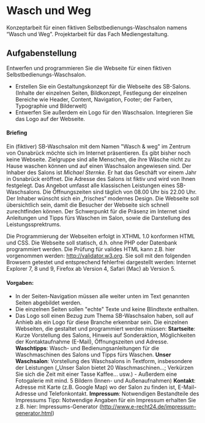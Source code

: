# Wasch und Weg
Konzeptarbeit für einen fiktiven Selbstbedienungs-Waschsalon namens “Wasch und Weg”. Projektarbeit für das Fach Mediengestaltung.

## Aufgabenstellung ##
Entwerfen und programmieren Sie die Webseite für einen fiktiven Selbstbedienungs-Waschsalon.
- Erstellen Sie ein Gestaltungskonzept für die Webseite des SB-Salons. (Inhalte der einzelnen Seiten, Bildkonzept, Festlegung der einzelnen Bereiche wie Header, Content, Navigation, Footer; der Farben, Typographie und Bilderwelt)
- Entwerfen Sie außerdem ein Logo für den Waschsalon. Integrieren Sie das Logo auf der Webseite.

#### Briefing ####
Ein (fiktiver) SB-Waschsalon mit dem Namen "Wasch & weg" im Zentrum von Osnabrück möchte sich im Internet präsentieren. Es gibt bisher noch keine Webseite.Zielgruppe sind alle Menschen, die ihre Wäsche nicht zu Hause waschen können und auf einen Waschsalon angewiesen sind.Der Inhaber des Salons ist *Michael Sternke*. Er hat das Geschäft vor einem Jahr in Osnabrück eröffnet. Die Adresse des Salons ist fiktiv und wird von Ihnen festgelegt.Das Angebot umfasst alle klassischen Leistungen eines SB-Waschsalons. Die Öffnungszeiten sind täglich von 08.00 Uhr bis 22.00 Uhr.Der Inhaber wünscht sich ein „frisches“ modernes Design. Die Webseite soll übersichtlich sein, damit die Besucher der Webseite sich schnell zurechtfinden können.Der Schwerpunkt für die Präsenz im Internet sind Anleitungen und Tipps fürs Waschen im Salon, sowie die Darstellung des Leistungssprektrums.

Die Programmierung der Webseiten erfolgt in XTHML 1.0 konformen HTML und CSS.Die Webseite soll statisch, d.h. ohne PHP oder Datenbank programmiert werden.Die Prüfung für valides HTML kann z.B. hier vorgenommen werden: http://validator.w3.org. Sie soll mit den folgenden Browsern getestet und entsprechend fehlerfrei dargestellt werden: Internet Explorer 7, 8 und 9, Firefox ab Version 4, Safari (Mac) ab Version 5.

#### Vorgaben: ####- In der Seiten-Navigation müssen alle weiter unten im Text genannten Seiten abgebildet werden.- Die einzelnen Seiten sollen "echte" Texte und keine Blindtexte enthalten.- Das Logo soll einen Bezug zum Thema SB-Waschsalon haben, soll auf Anhieb als ein Logo für diese Branche erkennbar sein.Die einzelnen Webseiten, die gestaltet und programmiert werden müssen: 
__Startseite__:Kurze Vorstellung des Salons, Hinweis auf Sonderaktion, Möglichkeiten der Kontaktaufnahme (E-Mail), Öffnungszeiten und Adresse.__Waschtipps__:Wasch- und Bedienungsanleitungen für die Waschmaschinen des Salons und Tipps fürs Waschen.__Unser Waschsalon__:Vorstellung des Waschsalons in Textform, insbesondere der Leistungen („Unser Salon bietet 20 Waschmaschinen...; Verkürzen Sie sich die Zeit mit einer Tasse Kaffee... usw.) - Außerdem eine Fotogalerie mit mind. 5 Bildern (Innen- und Außenaufnahmen) 
__Kontakt__: Adresse mit Karte (z.B. Google Map) wo der Salon zu finden ist, E-Mail-Adresse und Telefonkontakt.__Impressum__:Notwendigen Bestandteile des ImpressumsTipp: Notwendige Angaben für ein Impressum erhalten Sie z.B. hier: Impressums-Generator (http://www.e-recht24.de/impressum-generator.html)